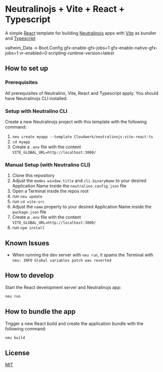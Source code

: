 # Neutralinojs + Vite + React + Typescript
A simple [React](https://react.dev/) template for building [Neutralinojs](https://neutralino.js.org/) apps with [Vite](https://vitejs.dev/) as bundler and [Typescript](https://www.typescriptlang.org/)

valheim_Data -> Boot.Config
gfx-enable-gfx-jobs=1
gfx-enable-native-gfx-jobs=1
vr-enabled=0
scripting-runtime-version=latest


## How to set up
### Prerequisites
All prerequisites of Neutralino, Vite, React and Typescript apply. You should have Neutralinojs CLI installed.
### Setup with Neutralino CLI
Create a new Neutralinojs project with this template with the following command:
1. `neu create myapp --template Cloudwerk/neutralinojs-vite-react-ts`
2. `cd myapp`
3. Create a `.env` file with the content `VITE_GLOBAL_URL=http://localhost:3000/`
### Manual Setup (with Neutralino CLI)
1. Clone this repository
2. Adjust the `modes.window.title` and `cli.binaryName` to your desired Application Name inside the `neutralino.config.json` file
3. Open a Terminal inside the repos root
4. run `neu update`
5. run `cd vite-src`
6. Adjust the `name` property to your desired Application Name inside the `package.json` file
7. Create a `.env` file with the content `VITE_GLOBAL_URL=http://localhost:3000/`
8. run `npm install`

## Known Issues
- When running the dev server with `neu run`, it spams the Terminal with `neu: INFO Global variables patch was reverted`

## How to develop

Start the React development server and Neutralinojs app:

```bash
neu run
```

## How to bundle the app

Trigger a new React build and create the application bundle with the following command:
```bash
neu build
```

## License

[MIT](LICENSE)
